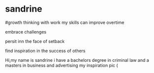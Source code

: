 # sandrine
#growth thinking
 with work my skills can improve overtime
 
  embrace challenges 
  
  persit inn the face of setback
  
  find inspiration in the success of others 
      
      
      
   Hi,my name is sandrine i have a bachelors degree in criminal law and a masters in business and advertising 
      my inspiration pic ([
](https://www.google.com/url?sa=i&url=https%3A%2F%2Fmakeameme.org%2Fmeme%2Fyou-can-do-5ba2b8&psig=AOvVaw3t2VbXYAuaXzqty2oLRA5-&ust=1679397169748000&source=images&cd=vfe&ved=0CAsQjRxqFwoTCNCVsI-w6v0CFQAAAAAdAAAAABAE)     
